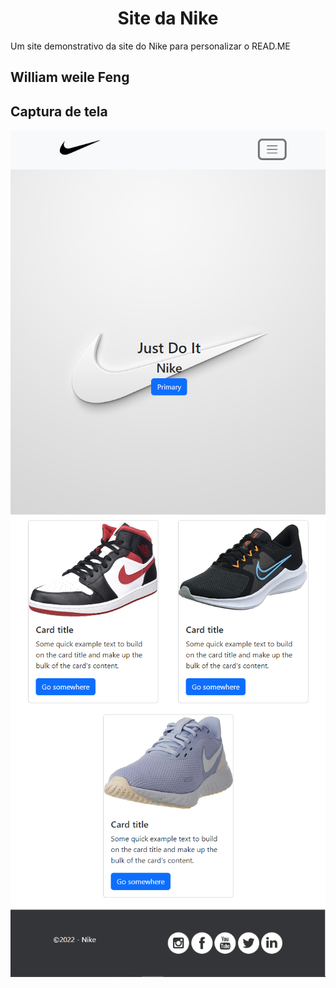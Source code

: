 <h1 align="center">Site da Nike</h1>
Um site demonstrativo da site do Nike para personalizar o READ.ME

## William weile Feng

## Captura de tela
![plot](img/nike1.png)
![plot](img/nike2.png)
![plot](img/footer.png)

